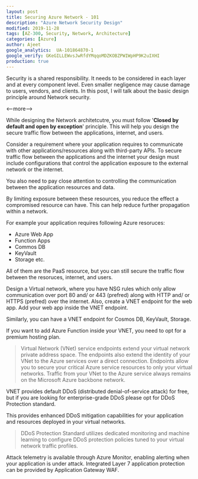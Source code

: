 ```yaml
---
layout: post
title: Securing Azure Network - 101
description: "Azure Network Security Design"
modified: 2019-11-28
tags: [AZ-300, Security, Network, Architecture]
categories: [Azure]
author: Ajeet
google_analytics:  UA-101864870-1
google_verify: GKeGILLEWvsJwRfdYMqqoMDZKOBZPWIWpHP9K2uIXHI
production: true
---
```

Security is a shared responsibility. It needs to be considered in each layer and at every component level. Even smaller negligence may cause damage to users, vendors, and clients.  In this post, I  will talk about the basic design principle around Network security.

<--more-->

While designing the Network architetcutre, you must follow '**Closed by default and open by exception**' principle. 
This will help you design the secure traffic flow between the applications, internet, and users.

Consider a requirement where your application requires to communicate with other applications/resources along with third-party APIs. To secure traffic flow between the applications and the internet your design must include configurations that control the application exposure to the external network or the internet. 

You also need to pay close attention to controlling the communication between the application resources and data. 

By limiting exposure between these resources, you reduce the effect a compromised resource can have. This can help reduce further propagation within a network.

For example your application requires following Azure resoruces:
-   Azure Web App
-   Function Apps 
-   Commos DB
-   KeyVault
-   Storage etc.

All of them are the PaaS resource, but you can still secure the traffic flow between the resoruces, internet, and users. 

Design a Virtual network, where you have NSG rules which only allow communication over port 80 and/ or 443 (prefred) along with HTTP and/ or HTTPS (prefred) over the internet. Also, create a VNET endpoint for the web app. Add your web app inside the VNET endpoint. 

Similarly, you can have a VNET endpoint for Cosmos DB, KeyVault, Storage. 

If you want to add Azure Function inside your VNET, you need to opt for a premium hosting plan.

> Virtual Network (VNet) service endpoints extend your virtual network private address space. The endpoints also extend the identity of your VNet to the Azure services over a direct connection. Endpoints allow you to secure your critical Azure service resources to only your virtual networks. Traffic from your VNet to the Azure service always remains on the Microsoft Azure backbone network.

VNET provides default  DDoS (distributed denial-of-service attack) for free, but if you are looking for enterprise-grade DDoS please opt for DDoS Protection standard. 

This provides enhanced DDoS mitigation capabilities for your application and resources deployed in your virtual networks.

> DDoS Protection Standard utilizes dedicated monitoring and machine learning to configure DDoS protection policies tuned to your virtual network traffic profiles. 
 
 Attack telemetry is available through Azure Monitor, enabling alerting when your application is under attack. Integrated Layer 7 application protection can be provided by Application Gateway WAF.